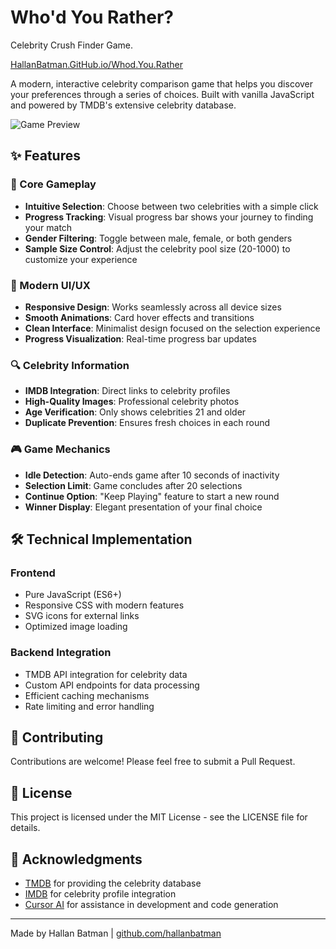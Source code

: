 # Who'd You Rather?
Celebrity Crush Finder Game.

[HallanBatman.GitHub.io/Whod.You.Rather](https://hallanbatman.github.io/Whod.You.Rather/)

A modern, interactive celebrity comparison game that helps you discover your preferences through a series of choices. Built with vanilla JavaScript and powered by TMDB's extensive celebrity database.

![Game Preview](https://raw.githubusercontent.com/hallanbatman/Whod.You.Rather/refs/heads/main/GamePreview/gamepreview.jpg)

## ✨ Features

### 🎯 Core Gameplay
- **Intuitive Selection**: Choose between two celebrities with a simple click
- **Progress Tracking**: Visual progress bar shows your journey to finding your match
- **Gender Filtering**: Toggle between male, female, or both genders
- **Sample Size Control**: Adjust the celebrity pool size (20-1000) to customize your experience

### 🎨 Modern UI/UX
- **Responsive Design**: Works seamlessly across all device sizes
- **Smooth Animations**: Card hover effects and transitions
- **Clean Interface**: Minimalist design focused on the selection experience
- **Progress Visualization**: Real-time progress bar updates

### 🔍 Celebrity Information
- **IMDB Integration**: Direct links to celebrity profiles
- **High-Quality Images**: Professional celebrity photos
- **Age Verification**: Only shows celebrities 21 and older
- **Duplicate Prevention**: Ensures fresh choices in each round

### 🎮 Game Mechanics
- **Idle Detection**: Auto-ends game after 10 seconds of inactivity
- **Selection Limit**: Game concludes after 20 selections
- **Continue Option**: "Keep Playing" feature to start a new round
- **Winner Display**: Elegant presentation of your final choice

## 🛠️ Technical Implementation

### Frontend
- Pure JavaScript (ES6+)
- Responsive CSS with modern features
- SVG icons for external links
- Optimized image loading

### Backend Integration
- TMDB API integration for celebrity data
- Custom API endpoints for data processing
- Efficient caching mechanisms
- Rate limiting and error handling

## 🤝 Contributing
Contributions are welcome! Please feel free to submit a Pull Request.

## 📝 License
This project is licensed under the MIT License - see the LICENSE file for details.

## 🙏 Acknowledgments

- [TMDB](https://www.themoviedb.org/) for providing the celebrity database
- [IMDB](https://www.imdb.com/) for celebrity profile integration
- [Cursor AI](https://cursor.sh/) for assistance in development and code generation

---

Made by Hallan Batman | [github.com/hallanbatman](https://github.com/hallanbatman)
